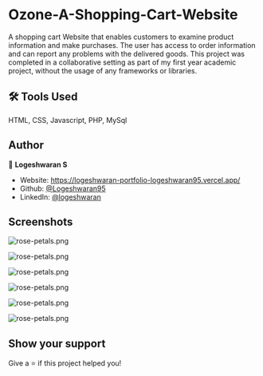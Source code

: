 
# Ozone-A-Shopping-Cart-Website

A shopping cart Website that enables customers to examine product information and make purchases. The user has access to order information and can report any problems with the delivered goods.
This project was completed in a collaborative setting as part of my first year academic project, without the usage of any frameworks or libraries.


## 🛠 Tools Used
HTML, CSS, Javascript, PHP, MySql


## Author

👤 **Logeshwaran S**

* Website: https://logeshwaran-portfolio-logeshwaran95.vercel.app/
* Github: [@Logeshwaran95](https://github.com/Logeshwaran95)
* LinkedIn: [@logeshwaran](https://linkedin.com/in/logeshwaran-\/)




## Screenshots

![rose-petals.png](https://i.postimg.cc/ydbHrm3V/1.png)

![rose-petals.png](https://i.postimg.cc/TPSynD2D/2.png)

![rose-petals.png](https://i.postimg.cc/Qxbr2ZT4/3.png)

![rose-petals.png](https://i.postimg.cc/HLSwRnYY/4.png)

![rose-petals.png](https://i.postimg.cc/hPKkbZ59/5.png)

![rose-petals.png](https://i.postimg.cc/7Lpv3xF6/6.png)

## Show your support

Give a ⭐️ if this project helped you!
